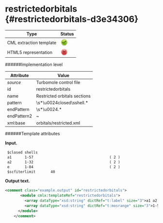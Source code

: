 # restrictedorbitals {#restrictedorbitals-d3e34306}


| Type                                                                                                                                                | Status                                                                                                                                              |
|----|----|
| CML extraction template                                                                                                                             | ![](/imgs/Total.png)                                                                                                                                |
| HTML5 representation                                                                                                                                | ![](/imgs/None.png)                                                                                                                                 |

######Implementation level

| Attribute                                                                                                                                           | Value                                                                                                                                               |
|----|----|
| *source*                                                                                                                                            | Turbomole control file                                                                                                                              |
| id                                                                                                                                                  | restrictedorbitals                                                                                                                                  |
| name                                                                                                                                                | Restricted orbitals sections                                                                                                                        |
| pattern                                                                                                                                             | \\s\*\\u0024closed\\sshell.\*                                                                                                                       |
| endPattern                                                                                                                                          | \\s\*\\u0024.\*                                                                                                                                     |
| endPattern2                                                                                                                                         | \~                                                                                                                                                  |
| xml:base                                                                                                                                            | orbitals/restricted.xml                                                                                                                             |

######Template attributes

**Input.**

     $closed shells
     a1      1-57                                   ( 2 )
     a2      1-32                                   ( 2 )
     e       1-84                                   ( 2 )
     $scfiterlimit       40     
        

**Output text.**

```xml
<comment class="example.output" id="restrictedorbitals">
       <module cmlx:templateRef="restrictedorbitals">
         <array dataType="xsd:string" dictRef="t:label" size="3">a1 a2 e</array>
         <array dataType="xsd:string" dictRef="t:mosrange" size="3">1-57 1-32 1-84</array>
      </module>
    </comment>
```
